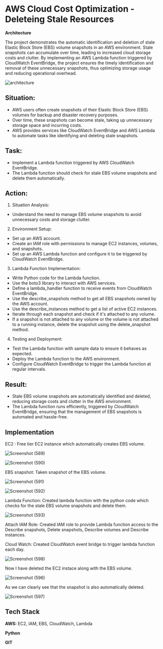 
# AWS Cloud Cost Optimization - Deleteing Stale Resources 

**Architecture**

The project demonstrates the automatic identification and deletion of stale Elastic Block Store (EBS) volume snapshots in an AWS environment. Stale snapshots can accumulate over time, leading to increased cloud storage costs and clutter. By implementing an AWS Lambda function triggered by CloudWatch EventBridge, the project ensures the timely identification and removal of these unnecessary snapshots, thus optimizing storage usage and reducing operational overhead.

![architecture](https://github.com/harshilp156/Aws-Cloud-cost-optimization/assets/67538347/a5fd817e-01e4-4095-9b28-7bc3d3d3f180)

## Situation:

- AWS users often create snapshots of their Elastic Block Store (EBS) volumes for backup and disaster recovery purposes.
- Over time, these snapshots can become stale, taking up unnecessary storage space and incurring costs.
- AWS provides services like CloudWatch EventBridge and AWS Lambda to automate tasks like identifying and deleting stale snapshots.

## Task:

- Implement a Lambda function triggered by AWS CloudWatch EventBridge.
- The Lambda function should check for stale EBS volume snapshots and delete them automatically.

## Action:

1. Situation Analysis:

- Understand the need to manage EBS volume snapshots to avoid unnecessary costs and storage clutter.
2. Environment Setup:

- Set up an AWS account.
- Create an IAM role with permissions to manage EC2 instances, volumes, and snapshots.
- Set up an AWS Lambda function and configure it to be triggered by CloudWatch EventBridge.

3. Lambda Function Implementation:

- Write Python code for the Lambda function.
- Use the boto3 library to interact with AWS services.
- Define a lambda_handler function to receive events from CloudWatch EventBridge.
- Use the describe_snapshots method to get all EBS snapshots owned by the AWS account.
- Use the describe_instances method to get a list of active EC2 instances.
- Iterate through each snapshot and check if it's attached to any volume.
- If a snapshot is not attached to any volume or the volume is not attached to a running instance, delete the snapshot using the delete_snapshot method.

4. Testing and Deployment:

- Test the Lambda function with sample data to ensure it behaves as expected.
- Deploy the Lambda function to the AWS environment.
- Configure CloudWatch EventBridge to trigger the Lambda function at regular intervals.

## Result:

- Stale EBS volume snapshots are automatically identified and deleted, reducing storage costs and clutter in the AWS environment.
- The Lambda function runs efficiently, triggered by CloudWatch EventBridge, ensuring that the management of EBS snapshots is automated and hassle-free.
## Implementation 

EC2 : Free tier EC2 instance which automatically creates EBS volume.

![Screenshot (589)](https://github.com/harshilp156/Aws-Cloud-cost-optimization/assets/67538347/8e482956-68a7-49f3-8e7e-8c080b413ca5)

![Screenshot (590)](https://github.com/harshilp156/Aws-Cloud-cost-optimization/assets/67538347/ee33831b-7fc8-4d42-ab8c-0c1e8418eacf)






EBS snapshot: Taken snapshot of the EBS volume.

![Screenshot (591)](https://github.com/harshilp156/Aws-Cloud-cost-optimization/assets/67538347/5e18e726-190e-4347-963a-2a63d6874204)

![Screenshot (592)](https://github.com/harshilp156/Aws-Cloud-cost-optimization/assets/67538347/0746d4fb-822c-4d31-a15f-8d6b5aa6be89)

Lambda Function: Created lambda function with the python code which checks for the stale EBS volume snapshots and delete them.

![Screenshot (593)](https://github.com/harshilp156/Aws-Cloud-cost-optimization/assets/67538347/19591b4f-8d6f-48ec-8886-eaba74adeac4)

Attach IAM Role: Created IAM role to provide Lambda function access to the Describe snapshots, Delete snapshots, Describe volumes and Describe instances.

Cloud Watch: Created CloudWatch event bridge to trigger lambda function each day.

![Screenshot (598)](https://github.com/harshilp156/Aws-Cloud-cost-optimization/assets/67538347/77fb9999-d6c2-41d8-ae82-cbef6fc1899c)

Now I have deleted the EC2 instace along with the EBS volume.

![Screenshot (596)](https://github.com/harshilp156/Aws-Cloud-cost-optimization/assets/67538347/e60b4386-19e6-4469-b504-bd998cb21830)

As we can clearly see that the snapshot is also automatically deleted.

![Screenshot (597)](https://github.com/harshilp156/Aws-Cloud-cost-optimization/assets/67538347/56f4e978-327f-41d6-8ada-6e0ee48ba347)

## Tech Stack

**AWS:** EC2, IAM, EBS, CloudWatch, Lambda 

**Python**

**GIT**

